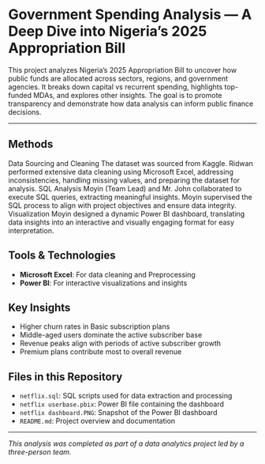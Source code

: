 # Government Spending Analysis — A Deep Dive into Nigeria’s 2025 Appropriation Bill

This project analyzes Nigeria’s 2025 Appropriation Bill to uncover how public funds are allocated across sectors, regions, and government agencies. It breaks down capital vs recurrent spending, highlights top-funded MDAs, and explores other insights. The goal is to promote transparency and demonstrate how data analysis can inform public finance decisions.

---
## Methods
Data Sourcing and Cleaning
The dataset was sourced from Kaggle.
Ridwan performed extensive data cleaning using Microsoft Excel, addressing inconsistencies, handling missing values, and preparing the dataset for analysis.
SQL Analysis
Moyin (Team Lead) and Mr. John collaborated to execute SQL queries, extracting meaningful insights.
Moyin supervised the SQL process to align with project objectives and ensure data integrity.
Visualization
Moyin designed a dynamic Power BI dashboard, translating data insights into an interactive and visually engaging format for easy interpretation.
## Tools & Technologies
- **Microsoft Excel**: For data cleaning and Preprocessing
- **Power BI**: For interactive visualizations and insights

## Key Insights
- Higher churn rates in Basic subscription plans
- Middle-aged users dominate the active subscriber base
- Revenue peaks align with periods of active subscriber growth
- Premium plans contribute most to overall revenue

## Files in this Repository
- `netflix.sql`: SQL scripts used for data extraction and processing
- `netflix userbase.pbix`: Power BI file containing the dashboard
- `netflix dashboard.PNG`: Snapshot of the Power BI dashboard
- `README.md`: Project overview and documentation

---

_This analysis was completed as part of a data analytics project led by a three-person team._
